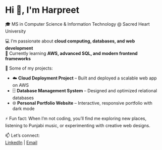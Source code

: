 # Hi 👋, I'm Harpreet  

🎓 MS in Computer Science & Information Technology @ Sacred Heart University  

💻 I’m passionate about **cloud computing, databases, and web development**  
🌱 Currently learning **AWS, advanced SQL, and modern frontend frameworks**  

🔭 Some of my projects:  
- ☁️ **Cloud Deployment Project** – Built and deployed a scalable web app on AWS  
- 🗄️ **Database Management System** – Designed and optimized relational databases  
- 🌐 **Personal Portfolio Website** – Interactive, responsive portfolio with dark mode  

⚡ Fun fact: When I’m not coding, you’ll find me exploring new places, listening to Punjabi music, or experimenting with creative web designs.  

📫 Let’s connect:  
[LinkedIn](https://www.linkedin.com/in/harpreetkaur117/) | [Email](kaurpreethar1208@gmail.com)  
